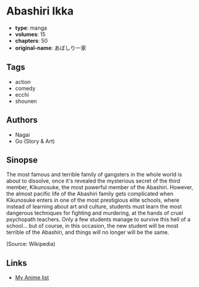 # Abashiri Ikka

-   **type**: manga
-   **volumes**: 15
-   **chapters**: 50
-   **original-name**: あばしり一家

## Tags

-   action
-   comedy
-   ecchi
-   shounen

## Authors

-   Nagai
-   Go (Story & Art)

## Sinopse

The most famous and terrible family of gangsters in the whole world is about to dissolve, once it's revealed the mysterious secret of the third member, Kikunosuke, the most powerful member of the Abashiri. However, the almost pacific life of the Abashiri family gets complicated when Kikunosuke enters in one of the most prestigious elite schools, where instead of learning about art and culture, students must learn the most dangerous techniques for fighting and murdering, at the hands of cruel psychopath teachers. Only a few students manage to survive this hell of a school... but of course, in this occasion, the new student will be most terrible of the Abashiri, and things will no longer will be the same.

(Source: Wikipedia)

## Links

-   [My Anime list](https://myanimelist.net/manga/7756/Abashiri_Ikka)
